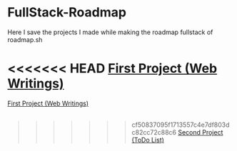 # FullStack-Roadmap

Here I save the projects I made while making the roadmap fullstack of roadmap.sh

<<<<<<< HEAD
[First Project (Web Writings)](https://jonathanmanzanodiaz.github.io/FullStack-Roadmap/web-writings/)<br>
=======
[First Project (Web Writings)](https://jonathanmanzanodiaz.github.io/FullStack-Roadmap/web-writings/) <br> <br>
>>>>>>> cf50837095f1713557c4e7df803dc82cc72c88c6
[Second Project (ToDo List)](https://jonathanmanzanodiaz.github.io/FullStack-Roadmap/todo-list/)

